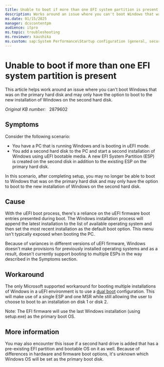 ```yaml
---
title: Unable to boot if more than one EFI system partition is present
description: Works around an issue where you can't boot Windows that was on the primary hard disk and may only have the option to boot to the new installation of Windows on the second hard disk.
ms.date: 01/15/2025
manager: dcscontentpm
audience: itpro
ms.topic: troubleshooting
ms.reviewer: kaushika
ms.custom: sap:System Performance\Startup configuration (general, secure boot, UEFI), csstroubleshoot
---
```

# Unable to boot if more than one EFI system partition is present

This article helps work around an issue where you can't boot Windows that was on the primary hard disk and may only have the option to boot to the new installation of Windows on the second hard disk.

_Original KB number:_ &nbsp; 2879602

## Symptoms

Consider the following scenario:

- You have a PC that is running Windows and is booting in uEFI mode.
- You add a second hard disk to the PC and start a second installation of Windows using uEFI bootable media. A new EFI System Partition (ESP) is created on the second disk in addition to the existing ESP on the primary hard disk.

In this scenario, after completing setup, you may no longer be able to boot to Windows that was on the primary hard disk and may only have the option to boot to the new installation of Windows on the second hard disk.

## Cause

With the uEFI boot process, there's a reliance on the uEFI firmware boot entries presented during boot. The Windows installation process will append the latest installation to the list of available operating system and then set the most recent installation as the default boot option. This menu isn't typically exposed when booting the PC.

Because of variances in different versions of uEFI firmware, Windows doesn't make provisions for previously installed operating systems and as a result, doesn't currently support booting to multiple ESPs in the way described in the Symptoms section.

## Workaround

The only Microsoft supported workaround for booting multiple installations of Windows in a uEFI environment is to use a [dual boot](https://answers.microsoft.com/en-US/windows/forum/windows_8-windows_install/dual-boot-windows-8-pro-and-windows-7/0c2887f8-fbe8-489a-ba20-b8ba2dfb0eab) configuration. This will make use of a single ESP and one MSR while still allowing the user to choose to boot to an installation on disk 1 or disk 2.

Note: The EFI firmware will use the last Windows installation (using setup.exe) as the primary boot OS.

## More information

You may also encounter this issue if a second hard drive is added that has a pre-existing EFI partition and bootable OS on it as well. Because of differences in hardware and firmware boot options, it's unknown which Windows OS will be set as the primary boot disk.
